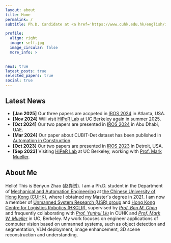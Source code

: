 ```yaml
---
layout: about
title: Home
permalink: /
subtitle: Ph.D. Candidate at <a href='https://www.cuhk.edu.hk/english/index.html'>CUHK, Dept. of MAE</a>. Member of <a href='http://www.mae.cuhk.edu.hk/~usr/'>USR Group</a> and <a href='https://www.hkclr.hk/'>HKCLR</a>

profile:
  align: right
  image: self.jpg
  image_circular: false
  more_info: >
    

news: true
latest_posts: true
selected_papers: true
social: true
---
```


## Latest News
- **[Jan 2025]** Our three papers are accpeted in [IROS 2024](https://https://2025.ieee-icra.org/) in Atlanta, USA.
- **[Nov 2024]** Will visit [HiPeR Lab](https://hiperlab.berkeley.edu/) at UC Berkeley again in summer 2025.
- **[Oct 2024]** Our two papers are presented in [IROS 2024](https://iros2024-abudhabi.org/) in Abu Dhabi, UAE.
- **[Mar 2024]** Our paper about CUBIT-Det dataset has been published in [Automation in Construction](https://www.sciencedirect.com/science/article/pii/S0926580524001419).
- **[Oct 2023]** Our two papers are presented in [IROS 2023](https://ieee-iros.org/) in Detroit, USA.
- **[Sep 2023]** Visiting [HiPeR Lab](https://hiperlab.berkeley.edu/) at UC Berkeley, working with [Prof. Mark Mueller](https://me.berkeley.edu/people/mark-mueller/).


## About Me
Hello! This is Benyun Zhao (赵犇赟). I am a Ph.D. student in the Department of [Mechanical and Automation Engineering](https://www4.mae.cuhk.edu.hk/) at [the Chinese University of Hong Kong (CUHK)](https://www.cuhk.edu.hk/english/index.html), where I obtained my Master's degree in 2021. I am now a member of [Unmanned System Research (USR) group](http://www.mae.cuhk.edu.hk/~usr/) and [Hong Kong Centre for Logistics Robotics (HKCLR)](https://www.hkclr.hk/), supervised by [_Prof. Ben M. Chen_](https://www4.mae.cuhk.edu.hk/peoples/chen-benmei/) and frequently collaborating with [_Prof. Yunhui Liu_](https://www4.mae.cuhk.edu.hk/peoples/liu-yun-hui/) in CUHK and [_Prof. Mark W. Mueller_](https://me.berkeley.edu/people/mark-w-mueller/) in UC, Berkeley. My work focuses on engineer applications of computer vision based on unmanned systems, such as object detection and segmentation, VLM deployment, image enhancement, 3D scene reconstruction and understanding.
